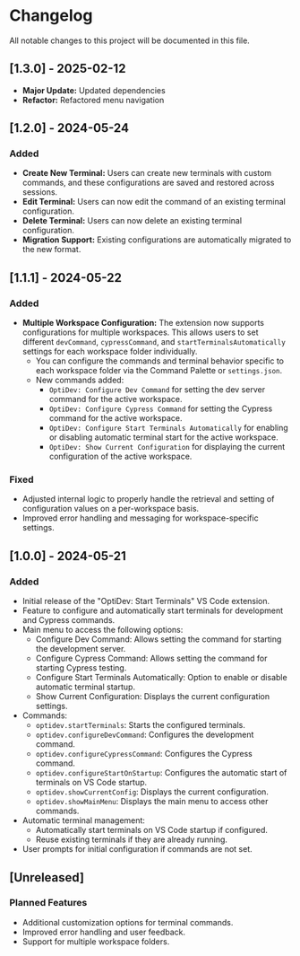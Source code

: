 # Changelog

All notable changes to this project will be documented in this file.

## [1.3.0] - 2025-02-12

- **Major Update:** Updated dependencies
- **Refactor:** Refactored menu navigation

## [1.2.0] - 2024-05-24

### Added

- **Create New Terminal:** Users can create new terminals with custom commands, and these configurations are saved and restored across sessions.
- **Edit Terminal:** Users can now edit the command of an existing terminal configuration.
- **Delete Terminal:** Users can now delete an existing terminal configuration.
- **Migration Support:** Existing configurations are automatically migrated to the new format.

## [1.1.1] - 2024-05-22

### Added

- **Multiple Workspace Configuration:** The extension now supports configurations for multiple workspaces. This allows users to set different `devCommand`, `cypressCommand`, and `startTerminalsAutomatically` settings for each workspace folder individually.
    - You can configure the commands and terminal behavior specific to each workspace folder via the Command Palette or `settings.json`.
    - New commands added:
        - `OptiDev: Configure Dev Command` for setting the dev server command for the active workspace.
        - `OptiDev: Configure Cypress Command` for setting the Cypress command for the active workspace.
        - `OptiDev: Configure Start Terminals Automatically` for enabling or disabling automatic terminal start for the active workspace.
        - `OptiDev: Show Current Configuration` for displaying the current configuration of the active workspace.

### Fixed

- Adjusted internal logic to properly handle the retrieval and setting of configuration values on a per-workspace basis.
- Improved error handling and messaging for workspace-specific settings.

## [1.0.0] - 2024-05-21

### Added
- Initial release of the "OptiDev: Start Terminals" VS Code extension.
- Feature to configure and automatically start terminals for development and Cypress commands.
- Main menu to access the following options:
  - Configure Dev Command: Allows setting the command for starting the development server.
  - Configure Cypress Command: Allows setting the command for starting Cypress testing.
  - Configure Start Terminals Automatically: Option to enable or disable automatic terminal startup.
  - Show Current Configuration: Displays the current configuration settings.
- Commands:
  - `optidev.startTerminals`: Starts the configured terminals.
  - `optidev.configureDevCommand`: Configures the development command.
  - `optidev.configureCypressCommand`: Configures the Cypress command.
  - `optidev.configureStartOnStartup`: Configures the automatic start of terminals on VS Code startup.
  - `optidev.showCurrentConfig`: Displays the current configuration.
  - `optidev.showMainMenu`: Displays the main menu to access other commands.
- Automatic terminal management:
  - Automatically start terminals on VS Code startup if configured.
  - Reuse existing terminals if they are already running.
- User prompts for initial configuration if commands are not set.

## [Unreleased]

### Planned Features
- Additional customization options for terminal commands.
- Improved error handling and user feedback.
- Support for multiple workspace folders.

